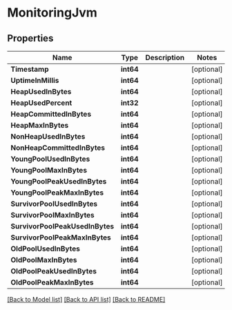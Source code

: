 # MonitoringJvm

## Properties

Name | Type | Description | Notes
------------ | ------------- | ------------- | -------------
**Timestamp** | **int64** |  | [optional] 
**UptimeInMillis** | **int64** |  | [optional] 
**HeapUsedInBytes** | **int64** |  | [optional] 
**HeapUsedPercent** | **int32** |  | [optional] 
**HeapCommittedInBytes** | **int64** |  | [optional] 
**HeapMaxInBytes** | **int64** |  | [optional] 
**NonHeapUsedInBytes** | **int64** |  | [optional] 
**NonHeapCommittedInBytes** | **int64** |  | [optional] 
**YoungPoolUsedInBytes** | **int64** |  | [optional] 
**YoungPoolMaxInBytes** | **int64** |  | [optional] 
**YoungPoolPeakUsedInBytes** | **int64** |  | [optional] 
**YoungPoolPeakMaxInBytes** | **int64** |  | [optional] 
**SurvivorPoolUsedInBytes** | **int64** |  | [optional] 
**SurvivorPoolMaxInBytes** | **int64** |  | [optional] 
**SurvivorPoolPeakUsedInBytes** | **int64** |  | [optional] 
**SurvivorPoolPeakMaxInBytes** | **int64** |  | [optional] 
**OldPoolUsedInBytes** | **int64** |  | [optional] 
**OldPoolMaxInBytes** | **int64** |  | [optional] 
**OldPoolPeakUsedInBytes** | **int64** |  | [optional] 
**OldPoolPeakMaxInBytes** | **int64** |  | [optional] 

[[Back to Model list]](../README.md#documentation-for-models) [[Back to API list]](../README.md#documentation-for-api-endpoints) [[Back to README]](../README.md)


